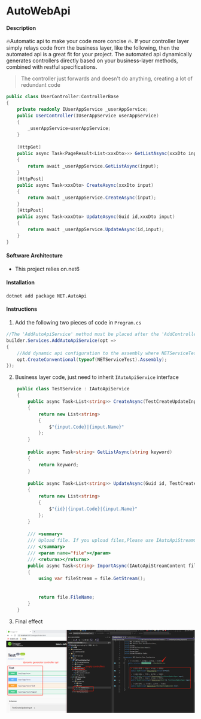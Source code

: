 # AutoWebApi

#### Description
🔥Automatic api to make your code more concise 🔥. If your controller layer simply relays code from the business layer, like the following, then the automated api is a great fit for your project. The automated api dynamically generates controllers directly based on your business-layer methods, combined with restful specifications.

> The controller just forwards and doesn't do anything, creating a lot of redundant code

```c#
public class UserController:ControllerBase
{
    private readonly IUserAppService _userAppService;
    public UserController(IUserAppService userAppService)
    {
        _userAppService=userAppService;
    }

    [HttpGet]
    public async Task<PageResult<List<xxxDto>>> GetListAsync(xxxDto input)
    {
        return await _userAppService.GetListAsync(input);
    }
    [HttpPost]
    public async Task<xxxDto> CreateAsync(xxxDto input)
    {
        return await _userAppService.CreateAsync(input);
    }
    [HttpPost]
    public async Task<xxxDto> UpdateAsync(Guid id,xxxDto input)
    {
        return await _userAppService.UpdateAsync(id,input);
    }
}
```


#### Software Architecture
* This project relies on.net6

#### Installation

```shell
dotnet add package NET.AutoApi
```

#### Instructions

1. Add the following two pieces of code in ```Program.cs```

```c#
//The 'AddAutoApiService' method must be placed after the 'AddControllers' or 'AddMvc' method.
builder.Services.AddAutoApiService(opt =>
{
    //Add dynamic api configuration to the assembly where NETServiceTest resides
    opt.CreateConventional(typeof(NETServiceTest).Assembly);
});
```

2. Business layer code, just need to inherit ```IAutoApiService``` interface

```c#
    public class TestService : IAutoApiService
    {
        public async Task<List<string>> CreateAsync(TestCreateUpdateInput input)
        {
            return new List<string>
            {
                $"{input.Code}|{input.Name}"
            };
        }

        public async Task<string> GetListAsync(string keyword)
        {
            return keyword;
        }

        public async Task<List<string>> UpdateAsync(Guid id, TestCreateUpdateInput input)
        {
            return new List<string>
            {
                $"{id}|{input.Code}|{input.Name}"
            };
        }
        
        /// <summary>
        /// Upload file. If you upload files,Please use IAutoApiStreamContent[] .
        /// </summary>
        /// <param name="file"></param>
        /// <returns></returns>
        public async Task<string> ImportAsync(IAutoApiStreamContent file)
        {
            using var fileStream = file.GetStream();


            return file.FileName;
        }
    }
```


3. Final effect

![Final effect](./doc/%E8%BF%90%E8%A1%8C%E6%95%88%E6%9E%9C%E5%9B%BEen.png)



